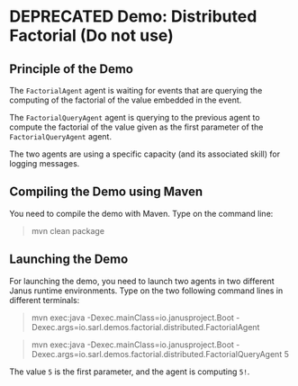 DEPRECATED Demo: Distributed Factorial (Do not use)
===================================================

## Principle of the Demo

The `FactorialAgent` agent is waiting for
events that are querying the computing of the factorial of the value embedded in the event.

The `FactorialQueryAgent` agent is querying to the
previous agent to compute the factorial of the value
given as the first parameter of the `FactorialQueryAgent`
agent.

The two agents are using a specific capacity (and its
associated skill) for logging messages.

## Compiling the Demo using Maven

You need to compile the demo with Maven. Type on the command
line:

> mvn clean package

## Launching the Demo

For launching the demo, you need to launch two agents
in two different Janus runtime environments.
Type on the two following command lines in different terminals:

> mvn exec:java
>     -Dexec.mainClass=io.janusproject.Boot
>     -Dexec.args=io.sarl.demos.factorial.distributed.FactorialAgent

> mvn exec:java
>     -Dexec.mainClass=io.janusproject.Boot
>     -Dexec.args=io.sarl.demos.factorial.distributed.FactorialQueryAgent 5

The value `5` is the first parameter, and the agent is
computing `5!`.
